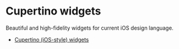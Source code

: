 # Cupertino widgets

Beautiful and high-fidelity widgets for current iOS design language.

- [Cupertino (iOS-style) widgets](https://docs.flutter.dev/development/ui/widgets/cupertino)
